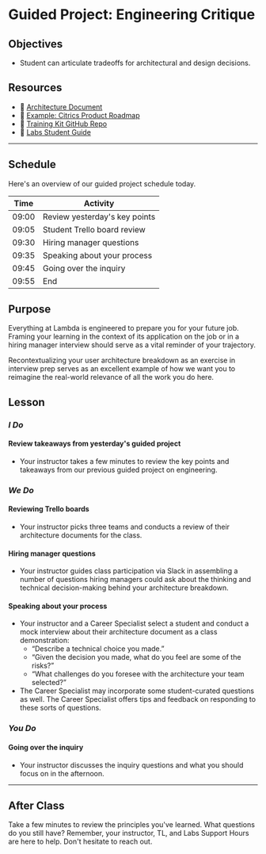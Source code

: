 # Guided Project: Engineering Critique

## Objectives

* Student can articulate tradeoffs for architectural and design decisions.

## Resources

* 🐙 [Architecture Document](https://www.notion.so/Architecture-Document-57fe0294126c4edb9d40a3dee973da9f)
* 🐙 [Example: Citrics Product Roadmap](https://www.notion.so/Example-Citrics-Product-Roadmap-32b2dea9721947adb0be9dcc3808acc3)
* 🐙 [Training Kit GitHub Repo](www.example.com)
* 🐙 [Labs Student Guide](https://www.notion.so/lambdaschool/Labs-25-Student-Guide-7be23f8048ca4d2eae69a06f4613f67a)

----

## Schedule

Here's an overview of our guided project schedule today.

| Time       | Activity                        |
| ---------- | ------------------------------- |
| 09:00      | Review yesterday's key points   |
| 09:05      | Student Trello board review     |
| 09:30      | Hiring manager questions        |
| 09:35      | Speaking about your process     |
| 09:45      | Going over the inquiry          |
| 09:55      | End                             |

## Purpose

Everything at Lambda is engineered to prepare you for your future job. Framing your learning in the context of its application on the job or in a hiring manager interview should serve as a vital reminder of your trajectory.

Recontextualizing your user architecture breakdown as an exercise in interview prep serves as an excellent example of how we want you to reimagine the real-world relevance of all the work you do here.

## Lesson

### *I Do*

#### Review takeaways from yesterday's guided project

* Your instructor takes a few minutes to review the key points and takeaways from our previous guided project on engineering.

### *We Do*

#### Reviewing Trello boards

* Your instructor picks three teams and conducts a review of their architecture documents for the class.

#### Hiring manager questions

* Your instructor guides class participation via Slack in assembling a number of questions hiring managers could ask about the thinking and technical decision-making behind your architecture breakdown.

#### Speaking about your process

* Your instructor and a Career Specialist select a student and conduct a mock interview about their architecture document as a class demonstration:
  * “Describe a technical choice you made.”
  * “Given the decision you made, what do you feel are some of the risks?”
  * “What challenges do you foresee with the architecture your team selected?”
* The Career Specialist may incorporate some student-curated questions as well. The Career Specialist offers tips and feedback on responding to these sorts of questions.

### *You Do*

#### Going over the inquiry

* Your instructor discusses the inquiry questions and what you should focus on in the afternoon.

----

## After Class

Take a few minutes to review the principles you've learned. What questions do you still have? Remember, your instructor, TL, and Labs Support Hours are here to help. Don't hesitate to reach out.
